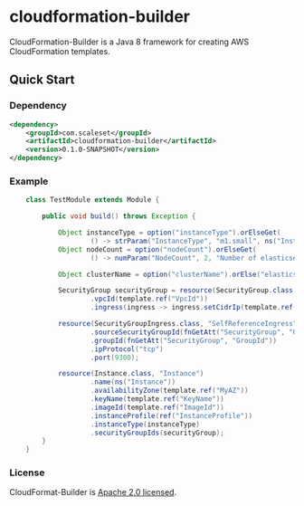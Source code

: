 cloudformation-builder
======================

CloudFormation-Builder is a Java 8 framework for creating AWS CloudFormation templates.

Quick Start
-----------

### Dependency

```xml
<dependency>
    <groupId>com.scaleset</groupId>
    <artifactId>cloudformation-builder</artifactId>
    <version>0.1.0-SNAPSHOT</version>
</dependency>
```

### Example

```java
    class TestModule extends Module {

        public void build() throws Exception {

            Object instanceType = option("instanceType").orElseGet(
                    () -> strParam("InstanceType", "m1.small", ns("Instance") + " instance type"));
            Object nodeCount = option("nodeCount").orElseGet(
                    () -> numParam("NodeCount", 2, "Number of elasticsearch nodes to create"));

            Object clusterName = option("clusterName").orElse("elasticsearch");

            SecurityGroup securityGroup = resource(SecurityGroup.class, "SecurityGroup")
                    .vpcId(template.ref("VpcId"))
                    .ingress(ingress -> ingress.setCidrIp(template.ref("OpenCidrIp")), "tcp", 22, 9200, 9300, range(27018, 27019));

            resource(SecurityGroupIngress.class, "SelfReferenceIngress")
                    .sourceSecurityGroupId(fnGetAtt("SecurityGroup", "GroupId"))
                    .groupId(fnGetAtt("SecurityGroup", "GroupId"))
                    .ipProtocol("tcp")
                    .port(9300);

            resource(Instance.class, "Instance")
                    .name(ns("Instance"))
                    .availabilityZone(template.ref("MyAZ"))
                    .keyName(template.ref("KeyName"))
                    .imageId(template.ref("ImageId"))
                    .instanceProfile(ref("InstanceProfile"))
                    .instanceType(instanceType)
                    .securityGroupIds(securityGroup);
        }
    }
```


### License

CloudFormat-Builder is [Apache 2.0 licensed](http://www.apache.org/licenses/LICENSE-2.0.html).
